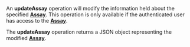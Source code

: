 An **updateAssay** operation will modify the information held about the specified [**Assay**](#tag/assays). This operation is only available if the authenticated user has access to the [**Assay**](#tag/assays).

The **updateAssay** operation returns a JSON object representing the modified [**Assay**](#tag/assays).
